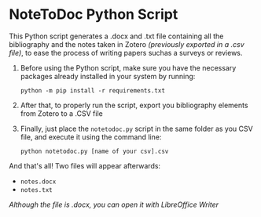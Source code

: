# NoteToDoc Python Script
This Python script generates a .docx and .txt file containing all the bibliography and the notes taken in Zotero *(previously exported in a .csv file)*, to ease the process of writing papers suchas a surveys or reviews. 

1. Before using the Python script, make sure you have the necessary packages already installed in your system by running:
    
    `python -m pip install -r requirements.txt`

2. After that, to properly run the script, export you bibliography elements from Zotero to a .CSV file

3. Finally, just place the `notetodoc.py` script in the same folder as you CSV file, and execute it using the command line:
    
    `python notetodoc.py [name of your csv].csv`

And that's all! Two files will appear afterwards:
* `notes.docx`
* `notes.txt`


*Although the file is .docx, you can open it with LibreOffice Writer*

